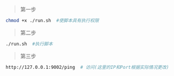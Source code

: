 > 第一步

```bash
chmod +x ./run.sh  #使脚本具有执行权限
```

> 第二步

```bash
./run.sh  #执行脚本
```

> 第三步

```bash
http://127.0.0.1:9002/ping  # 访问(这里的IP和Port根据实际情况更改)
```

